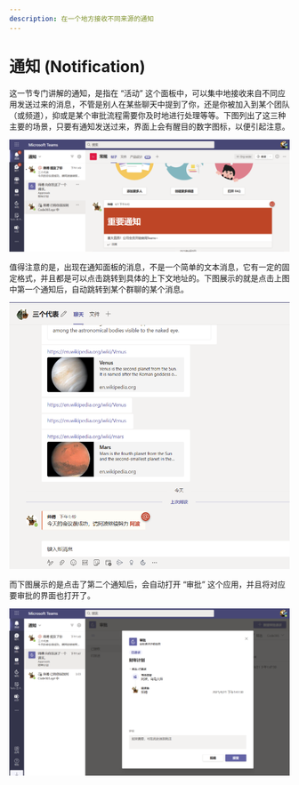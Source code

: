 ```yaml
---
description: 在一个地方接收不同来源的通知
---
```


# 通知 \(Notification\)

这一节专门讲解的通知，是指在 “活动” 这个面板中，可以集中地接收来自不同应用发送过来的消息，不管是别人在某些聊天中提到了你，还是你被加入到某个团队（或频道），抑或是某个审批流程需要你及时地进行处理等等。下图列出了这三种主要的场景，只要有通知发送过来，界面上会有醒目的数字图标，以便引起注意。

![](../../.gitbook/assets/tu-pian-%20%2816%29.png)

值得注意的是，出现在通知面板的消息，不是一个简单的文本消息，它有一定的固定格式，并且都是可以点击跳转到具体的上下文地址的。下图展示的就是点击上图中第一个通知后，自动跳转到某个群聊的某个消息。

![](../../.gitbook/assets/tu-pian-%20%2826%29.png)

而下图展示的是点击了第二个通知后，会自动打开 “审批” 这个应用，并且将对应要审批的界面也打开了。

![](../../.gitbook/assets/tu-pian-%20%2822%29.png)





